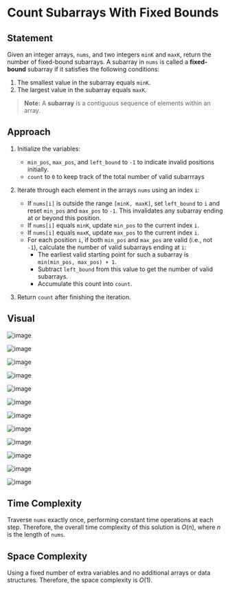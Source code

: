 # Count Subarrays With Fixed Bounds

## Statement

Given an integer arrays, `nums`, and two integers `minK` and `maxK`, return the number of fixed-bound subarrays.
A subarray in `nums` is called a **fixed-bound** subarray if it satisfies the following conditions:
  1. The smallest value in the subarray equals `minK`.
  2. The largest value in the subarray equals `maxK`.

> **Note:** A **subarray** is a contiguous sequence of elements within an array.

## Approach

1. Initialize the variables:
   - `min_pos`, `max_pos`, and `left_bound` to `-1` to indicate invalid positions initially.
   - `count` to `0` to keep track of the total number of valid subarrrays

2. Iterate through each element in the arrays `nums` using an index `i`:
    - If `nums[i]` is outside the range `[minK, maxK]`, set `left_bound` to `i` and reset `min_pos` and `max_pos` to `-1`. This invalidates any subarray ending at or beyond this position.
    - If `nums[i]` equals `minK`, update `min_pos` to the current index `i`.
    - If `nums[i]` equals `maxK`, update `max_pos` to the current index `i`.
    - For each position `i`, if both `min_pos` and `max_pos` are valid (i.e., not `-1`), calculate the number of valid subarrays ending at `i`:
      - The earliest valid starting point for such a subarray is `min(min_pos, max_pos) + 1`.
      - Subtract `left_bound` from this value to get the number of valid subarrays.
      - Accumulate this count into `count`.
3. Return `count` after finishing the iteration.

## Visual

![image](https://github.com/user-attachments/assets/65092373-3cfb-41ff-bf0a-b1ea807e1fad)

![image](https://github.com/user-attachments/assets/57e6539e-ab89-4641-838e-729b107952da)

![image](https://github.com/user-attachments/assets/62438999-93af-48ba-8419-0141fb115fec)

![image](https://github.com/user-attachments/assets/e30dd258-b255-4cc5-aa99-abcd208a52df)

![image](https://github.com/user-attachments/assets/457c8c9d-92a6-4210-a9ce-e3733b75b7a7)

![image](https://github.com/user-attachments/assets/c0516d79-dd3a-4380-b467-f73bee74b9ba)

![image](https://github.com/user-attachments/assets/d9795938-8f89-4163-a7af-0643fc1a64d2)

![image](https://github.com/user-attachments/assets/9df80fb4-f54b-403c-a660-1ae0090ea420)

![image](https://github.com/user-attachments/assets/168bcf05-6523-4b31-bdd1-887739155563)

![image](https://github.com/user-attachments/assets/7fe76a79-1016-4daa-b9de-b620d7a2249e)

![image](https://github.com/user-attachments/assets/31e7fd75-9d4d-4194-a42e-54f67576fb91)

![image](https://github.com/user-attachments/assets/4926ba6f-7295-431e-93e4-5b46c8760ef8)

## Time Complexity

Traverse `nums` exactly once, performing constant time operations at each step. Therefore, the overall time complexity of this solution is $O(n)$, where $n$ is the length of `nums`.

## Space Complexity

Using a fixed number of extra variables and no additional arrays or data structures. Therefore, the space complexity is $O(1)$.
